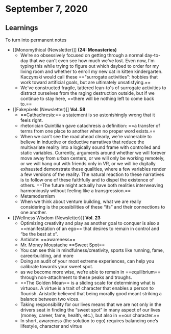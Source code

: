 ---
---

# September 7, 2020
## Learnings
To turn into permanent notes
- [[Monomythical (Newsletter)]] **(24: Monasteries)**
	- We're so obsessively focused on getting through a normal day-to-day that we can't even see how much we've lost. Even now, I'm typing this while trying to figure out which daybed to order for my living room and whether to enroll my new cat in kitten kindergarten. Kaczynski would call these =="surrogate activities": hobbies that work toward artificial goals, but are ultimately unsatisfying.==
	- We've constructed fragile, tattered lean-to's of surrogate activities to distract ourselves from the raging destruction outside, but if we continue to stay here, ==there will be nothing left to come back to.==
- [[Fakepixels (Newsletter)]] **Vol. 58**
	- ==Cathachresis:== a statement is so astonishingly wrong that it feels right.
	- rhetorician Quintilian gave catachresis a definition: ==a transfer of terms from one place to another when no proper word exists.==
	- When we can’t see the road ahead clearly, we’re vulnerable to believe in inductive or deductive narratives that reduce the multivariate reality into a logically sound frame with controlled and static variables. Currently, arguments around whether we will forever move away from urban centers, or we will only be working remotely, or we will hang out with friends only in VR, or we will be digitally exhausted demonstrate these qualities, where a few variables render a few versions of the reality. The natural reaction to these narratives is to follow one of these faithfully and to dispel the existence of others. ==The future might actually have both realities interweaving harmoniously without feeling like a transgression.==
	- Metamodernism
	- When we think about venture building, what we are really considering is the possibilities of these  “ifs” and their connections to one another.
- [[Wellness Wisdom (Newsletter)]] **Vol. 23**
	- Optimizing creativity and play as another goal to conquer is also a ==manifestation of an ego== that desires to remain in control and “be the best at x”.
	- Antidote: ==awareness==
	- Mr. Money Moustache ==Sweet Spot==
	- You can see this in mindfulness/creativity, sports like running, fame, careerbuilding, and more
	- Doing an audit of your most extreme experiences, can help you calibrate towards your sweet spot.
	- as we become more wise, we’re able to remain in ==equilibrium== through non-attachment to these peaks and troughs.
	- ==The Golden Mean== is a sliding scale for determining what is virtuous. A virtue is a trait of character that enables a person to flourish. Aristotle believed that being morally good meant striking a balance between two vices.
	- Taking responsibility for our lives means that we are not only in the drivers seat in finding the “sweet spot” in many aspect of our lives (money, career, fame, health, etc.), but also in ==our character.==
	- In short, awareness (the solution to ego) requires balancing one’s lifestyle, character and virtue